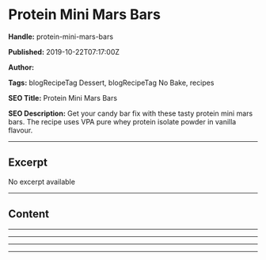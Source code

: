# Protein Mini Mars Bars

**Handle:** protein-mini-mars-bars

**Published:** 2019-10-22T07:17:00Z

**Author:**  

**Tags:** blogRecipeTag Dessert, blogRecipeTag No Bake, recipes

**SEO Title:** Protein Mini Mars Bars

**SEO Description:** Get your candy bar fix with these tasty protein mini mars bars. The recipe uses VPA pure whey protein isolate powder in vanilla flavour.

---

## Excerpt

No excerpt available

---

## Content

---

---

---

---

